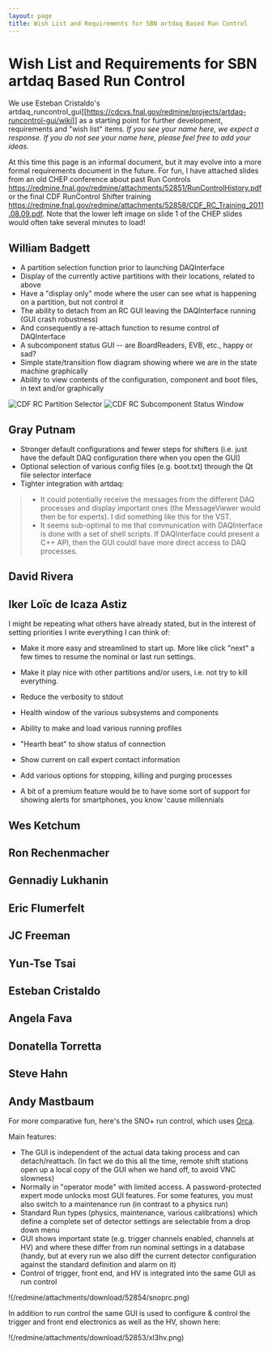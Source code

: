 ```yaml
---
layout: page
title: Wish List and Requirements for SBN artdaq Based Run Control
---
```




Wish List and Requirements for SBN artdaq Based Run Control
==========================================================================================================================================

We use Esteban Cristaldo\'s
artdaq_runcontrol_gui\[\[<https://cdcvs.fnal.gov/redmine/projects/artdaq-runcontrol-gui/wiki>\]\]
as a starting point for further development, requirements and \"wish
list\" items. *If you see your name here, we expect a response. If you
do not see your name here, please feel free to add your ideas.*

At this time this page is an informal document, but it may evolve into a
more formal requirements document in the future. For fun, I have
attached slides from an old CHEP conference about past Run Controls
<https://redmine.fnal.gov/redmine/attachments/52851/RunControlHistory.pdf>
or the final CDF RunControl Shifter training
<https://redmine.fnal.gov/redmine/attachments/52858/CDF_RC_Training_2011.08.09.pdf>.
Note that the lower left image on slide 1 of the CHEP slides would often
take several minutes to load!



William Badgett
--------------------------------------------------

-   A partition selection function prior to launching DAQInterface
-   Display of the currently active partitions with their locations,
    related to above
-   Have a \"display only\" mode where the user can see what is
    happening on a partition, but not control it
-   The ability to detach from an RC GUI leaving the DAQInterface
    running (GUI crash robustness)
-   And consequently a re-attach function to resume control of
    DAQInterface
-   A subcomponent status GUI \-- are BoardReaders, EVB, etc., happy or
    sad?
-   Simple state/transition flow diagram showing where we are in the
    state machine graphically
-   Ability to view contents of the configuration, component and boot
    files, in text and/or graphically

![CDF RC Partition
Selector](/redmine/attachments/download/52856/partition.png "CDF RC Partition Selector")
![CDF RC Subcomponent Status
Window](/redmine/attachments/download/52857/status.png "CDF RC Subcomponent Status Window")



Gray Putnam
------------------------------------------

-   Stronger default configurations and fewer steps for shifters (i.e.
    just have the default DAQ configuration there when you open the GUI)
-   Optional selection of various config files (e.g. boot.txt) through
    the Qt file selector interface
-   Tighter integration with artdaq:

> -   It could potentially receive the messages from the different DAQ
>     processes and display important ones (the MessageViewer would then
>     be for experts). I did something like this for the VST.
> -   It seems sub-optimal to me that communication with DAQInterface is
>     done with a set of shell scripts. If DAQInterface could present a
>     C++ API, then the GUI couldl have more direct access to DAQ
>     processes.



David Rivera
--------------------------------------------



Iker Loïc de Icaza Astiz
--------------------------------------------------------------------

I might be repeating what others have already stated, but in the
interest of setting priorities I write everything I can think of:

-   Make it more easy and streamlined to start up. More like click
    \"next\" a few times to resume the nominal or last run settings.

-   Make it play nice with other partitions and/or users, i.e. not try
    to kill everything.

-   Reduce the verbosity to stdout

-   Health window of the various subsystems and components

-   Ability to make and load various running profiles

-   \"Hearth beat\" to show status of connection

-   Show current on call expert contact information

-   Add various options for stopping, killing and purging processes

-   A bit of a premium feature would be to have some sort of support for
    showing alerts for smartphones, you know \'cause millennials



Wes Ketchum
------------------------------------------



Ron Rechenmacher
----------------------------------------------------



Gennadiy Lukhanin
------------------------------------------------------



Eric Flumerfelt
--------------------------------------------------



JC Freeman
----------------------------------------



Yun-Tse Tsai
--------------------------------------------



Esteban Cristaldo
------------------------------------------------------



Angela Fava
------------------------------------------



Donatella Torretta
--------------------------------------------------------



Steve Hahn
----------------------------------------



Andy Mastbaum
----------------------------------------------

For more comparative fun, here\'s the SNO+ run control, which uses
[Orca](http://orca.physics.unc.edu/~markhowe/Orca_Help/Home.html).

Main features:

-   The GUI is independent of the actual data taking process and can
    detach/reattach. (In fact we do this all the time, remote shift
    stations open up a local copy of the GUI when we hand off, to avoid
    VNC slowness)
-   Normally in \"operator mode\" with limited access. A
    password-protected expert mode unlocks most GUI features. For some
    features, you must also switch to a maintenance run (in contrast to
    a physics run)
-   Standard Run types (physics, maintenance, various calibrations)
    which define a complete set of detector settings are selectable from
    a drop down menu
-   GUI shows important state (e.g. trigger channels enabled, channels
    at HV) and where these differ from run nominal settings in a
    database (handy, but at every run we also diff the current detector
    configuration against the standard definition and alarm on it)
-   Control of trigger, front end, and HV is integrated into the same
    GUI as run control

!(/redmine/attachments/download/52854/snoprc.png)

In addition to run control the same GUI is used to configure & control
the trigger and front end electronics as well as the HV, shown here:

!(/redmine/attachments/download/52853/xl3hv.png)
